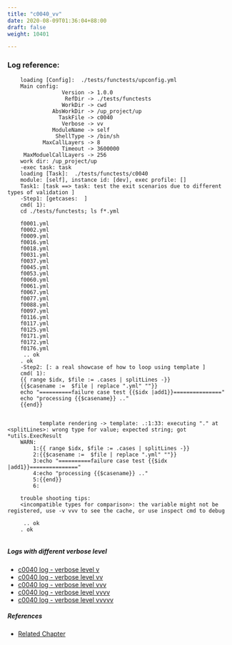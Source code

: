 ```yaml
---
title: "c0040_vv"
date: 2020-08-09T01:36:04+88:00
draft: false
weight: 10401

---
```


### Log reference: <no value>

```
    loading [Config]:  ./tests/functests/upconfig.yml
    Main config:
                 Version -> 1.0.0
                  RefDir -> ./tests/functests
                 WorkDir -> cwd
              AbsWorkDir -> /up_project/up
                TaskFile -> c0040
                 Verbose -> vv
              ModuleName -> self
               ShellType -> /bin/sh
           MaxCallLayers -> 8
                 Timeout -> 3600000
     MaxModuelCallLayers -> 256
    work dir: /up_project/up
    -exec task: task
    loading [Task]:  ./tests/functests/c0040
    module: [self], instance id: [dev], exec profile: []
    Task1: [task ==> task: test the exit scenarios due to different types of validation ]
    -Step1: [getcases:  ]
    cmd( 1):
    cd ./tests/functests; ls f*.yml
    
    f0001.yml
    f0002.yml
    f0009.yml
    f0016.yml
    f0018.yml
    f0031.yml
    f0037.yml
    f0045.yml
    f0053.yml
    f0060.yml
    f0061.yml
    f0067.yml
    f0077.yml
    f0088.yml
    f0097.yml
    f0116.yml
    f0117.yml
    f0125.yml
    f0171.yml
    f0172.yml
    f0176.yml
     .. ok
    . ok
    -Step2: [: a real showcase of how to loop using template ]
    cmd( 1):
    {{ range $idx, $file := .cases | splitLines -}}
    {{$casename :=  $file | replace ".yml" ""}}
    echo "==========failure case test {{$idx |add1}}==============="
    echo "processing {{$casename}} .."
    {{end}}
    
    
          template rendering -> template: .:1:33: executing "." at <splitLines>: wrong type for value; expected string; got *utils.ExecResult
    WARN:
        1:{{ range $idx, $file := .cases | splitLines -}}
        2:{{$casename :=  $file | replace ".yml" ""}}
        3:echo "==========failure case test {{$idx |add1}}==============="
        4:echo "processing {{$casename}} .."
        5:{{end}}
        6:
    
    trouble shooting tips:
    <incompatible types for comparison>: the variable might not be registered, use -v vvv to see the cache, or use inspect cmd to debug
    
     .. ok
    . ok
    
```

##### Logs with different verbose level
* [c0040 log - verbose level v](../../logs/c0040_v)
* [c0040 log - verbose level vv](../../logs/c0040_vv)
* [c0040 log - verbose level vvv](../../logs/c0040_vvv)
* [c0040 log - verbose level vvvv](../../logs/c0040_vvvv)
* [c0040 log - verbose level vvvvv](../../logs/c0040_vvvvv)

##### References
* [Related Chapter](../../template/c0040)
